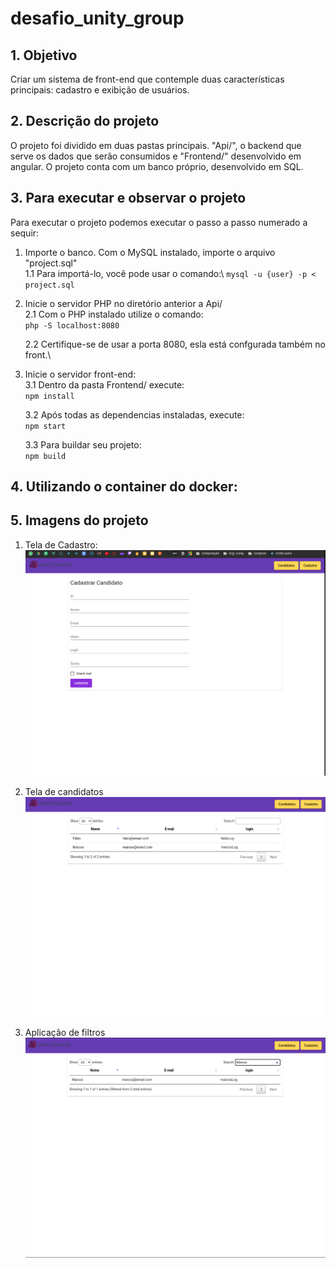 # desafio_unity_group
## 1. Objetivo
Criar um sistema de front-end que contemple duas características principais: cadastro e exibição de usuários.

## 2. Descrição do projeto
O projeto foi dividido em duas pastas principais. "Api/", o backend que serve os dados que serão consumidos e "Frontend/" desenvolvido em angular.
O projeto conta com um banco próprio, desenvolvido em SQL.

## 3. Para executar e observar o projeto
Para executar o projeto podemos executar o passo a passo numerado a sequir:

1. Importe o banco. Com o MySQL instalado, importe o arquivo "project.sql"\
    1.1 Para importá-lo, você pode usar o comando:\ 
    `mysql -u {user} -p < project.sql`

2. Inicie o servidor PHP no diretório anterior a Api/\
    2.1 Com o PHP instalado utilize o comando:\
    `php -S localhost:8080`

    2.2 Certifique-se de usar a porta 8080, esla está confgurada também no front.\

3. Inicie o servidor front-end:\
    3.1 Dentro da pasta Frontend/ execute:\
    `npm install`

    3.2 Após todas as dependencias instaladas, execute:\
    `npm start`
    
    3.3 Para buildar seu projeto:\
    `npm build`

## 4. Utilizando o container do docker:


## 5. Imagens do projeto
1. Tela de Cadastro:
![](/img/cadastro.png)

2. Tela de candidatos
![](/img/candidatos.png)

3. Aplicação de filtros
![](/img/filtro.png)
        
